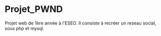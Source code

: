 # Projet_PWND

Projet web de 1ère année à l'ESEO. Il consiste à recréer un reseau social, sous php et mysql.
